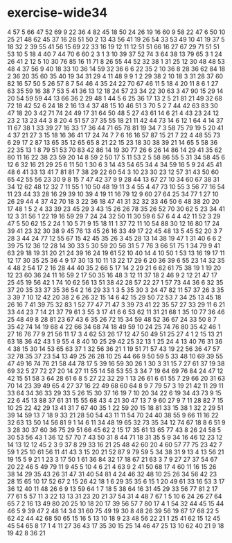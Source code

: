 # exercise-wide34
4
57
5
66
47
52
69
9
22
36
4
82
45
18
50
24
26
19
16
60
9
58
22
47
6
50
10
25
21
48
62
45
37
16
28
51
50
2
13
43
56
41
19
26
54
33
53
49
10
41
19
37
5
18
32
2
39
55
41
56
15
69
22
33
16
19
12
11
12
51
51
66
16
27
67
29
71
51
51
53
10
5
18
4
40
7
44
70
6
60
2
3
1
3
10
39
37
52
74
3
64
38
13
79
65
3
1
24
26
41
2
12
5
10
30
76
85
16
11
71
8
26
55
44
52
32
38
1
31
25
12
30
48
48
53
48
4
37
56
9
40
18
33
10
36
14
59
32
36
6
6
22
35
2
10
36
8
28
36
62
84
18
2
36
20
35
60
35
40
19
34
31
29
4
11
48
9
9
1
2
29
38
2
10
18
3
31
28
37
60
82
16
57
50
5
26
57
8
7
54
46
4
35
24
22
70
67
46
11
5
18
4
20
11
8
6
1
27
63
35
59
16
38
7
53
5
41
36
13
12
18
24
57
23
34
22
30
63
3
47
90
15
29
14
20
54
59
59
44
13
66
36
2
29
48
1
44
5
6
25
36
17
13
2
5
21
81
21
49
32
68
72
18
42
52
6
24
18
2
16
13
4
37
48
15
10
46
51
3
70
5
2
7
44
42
63
83
30
47
18
20
3
42
71
74
24
49
17
31
64
50
48
5
27
43
61
14
6
21
4
43
23
24
12
23
2
13
23
44
3
8
20
4
51
57
37
35
55
18
21
11
42
44
73
14
6
12
1
64
4
14
37
11
67
38
1
33
39
27
16
33
17
36
44
71
65
78
81
19
34
7
3
58
75
79
19
5
20
41
4
37
21
27
3
15
18
16
36
41
17
24
74
7
7
6
16
16
57
87
15
21
7
22
4
48
55
73
6
29
17
2
87
13
65
35
12
65
65
8
21
22
15
23
18
30
38
39
21
14
65
5
58
36
22
35
13
1
8
79
51
53
70
83
42
86
14
19
30
77
26
6
26
14
86
14
29
41
35
62
80
11
16
22
38
23
59
20
14
8
59
2
50
17
5
11
53
2
5
58
86
55
5
31
34
58
45
6
12
6
32
16
21
29
25
6
11
50
1
30
6
3
14
43
54
65
34
4
34
59
16
5
9
24
45
41
48
6
41
33
13
41
7
81
81
7
38
29
22
60
54
3
10
23
30
23
12
57
31
43
50
60
65
42
55
56
23
30
9
8
15
7
47
42
37
9
9
28
44
13
67
27
10
34
60
67
38
31
34
12
62
48
12
32
7
11
55
1
10
50
48
19
11
3
4
55
4
47
73
10
55
3
56
77
16
54
11
23
44
33
28
16
29
39
10
39
4
19
11
16
79
12
9
60
27
64
25
34
77
1
27
10
26
29
44
4
37
42
70
18
3
22
36
18
47
41
31
32
32
33
46
50
6
48
38
20
20
17
48
1
5
2
4
33
39
23
45
29
3
43
15
26
26
78
35
26
52
70
30
62
5
23
34
41
12
3
31
56
1
22
19
16
59
29
7
24
24
32
50
11
30
59
6
57
6
4
4
42
11
52
3
29
47
5
50
62
15
2
24
1
10
5
71
9
15
18
11
1
37
72
11
10
54
88
30
12
16
80
17
24
39
41
23
32
30
38
9
45
76
13
45
26
16
33
49
17
22
45
48
13
5
45
52
20
3
7
28
3
44
24
77
12
55
67
15
42
45
35
26
3
45
28
13
14
38
19
47
1
31
40
6
6
2
39
75
12
36
12
28
14
30
33
5
30
59
20
56
31
5
7
76
3
66
51
75
1
34
79
9
41
63
29
18
19
31
20
21
24
39
16
24
19
61
52
10
40
14
4
10
50
1
53
13
16
19
17
11
12
17
30
35
25
36
4
9
17
30
13
10
11
13
22
17
29
6
20
36
39
6
55
23
14
32
35
4
48
2
54
17
2
16
28
44
40
35
2
66
5
17
14
2
29
21
6
62
61
75
38
19
1
19
20
12
23
60
36
24
11
16
59
2
17
50
35
16
48
3
12
11
37
18
2
46
9
2
12
21
47
17
25
45
19
56
42
1
74
10
62
56
13
51
38
42
28
57
22
27
1
57
73
44
36
6
32
35
37
20
35
33
37
35
36
54
2
16
29
33
1
3
5
35
30
3
24
47
82
11
57
37
26
3
35
3
39
7
10
12
42
20
38
2
6
26
32
15
14
6
42
15
29
50
72
53
7
34
25
13
45
18
26
16
7
41
39
75
32
83
1
52
77
47
71
47
3
39
73
41
22
35
57
27
33
29
11
6
21
33
44
23
7
14
21
37
79
61
3
55
3
17
41
6
6
53
62
11
31
21
68
1
35
10
77
36
46
25
48
49
8
28
81
23
67
43
6
35
26
72
15
34
59
48
52
36
67
24
33
50
8
7
35
42
74
14
19
68
4
22
66
34
68
74
18
49
59
10
24
25
74
76
80
35
42
46
1
27
16
76
77
9
21
56
11
17
3
4
62
53
26
17
12
47
50
49
51
25
27
4
1
2
15
13
21
63
18
36
42
43
1
9
55
4
8
40
10
25
29
42
25
32
13
1
25
24
4
13
40
76
31
36
4
38
15
30
14
53
65
63
37
1
32
56
36
21
1
19
51
71
57
43
19
22
56
36
47
57
32
78
35
37
23
54
13
49
25
26
28
10
25
44
66
9
50
59
5
33
48
10
69
39
55
47
49
16
74
76
21
58
44
78
17
5
39
16
59
30
26
1
30
3
31
15
7
27
61
37
19
38
69
32
5
27
72
27
20
14
27
11
55
14
58
53
55
3
34
7
19
64
69
76
84
24
47
12
42
15
51
58
3
64
28
61
6
8
5
27
22
32
29
1
13
26
61
6
61
55
7
29
66
20
31
63
70
14
23
39
49
65
4
27
37
16
22
49
68
60
64
8
9
7
79
57
3
19
21
42
11
29
11
33
64
34
36
33
29
33
5
26
15
30
37
16
19
7
10
20
34
22
6
19
34
43
73
9
15
22
6
45
13
88
37
61
31
15
55
68
43
4
21
30
47
13
7
9
60
27
9
7
11
28
82
7
15
10
25
22
42
29
13
41
31
7
67
40
35
1
22
59
20
15
18
81
33
15
38
1
32
2
29
51
39
14
59
13
7
18
9
33
21
28
50
54
43
11
11
54
70
24
40
38
55
9
66
11
16
22
32
63
13
50
14
56
81
9
1
14
6
11
34
48
19
65
32
73
35
34
12
74
67
18
8
6
51
9
3
28
30
37
60
36
75
29
51
66
45
62
2
15
17
35
61
13
65
77
43
8
26
24
58
5
30
53
56
43
1
36
12
57
70
7
43
50
31
8
44
71
18
31
35
5
9
34
16
46
12
23
12
14
13
12
12
45
2
3
9
37
8
29
33
16
21
25
48
42
60
20
4
60
57
77
75
23
42
7
59
1
25
10
61
56
11
41
43
3
15
20
21
52
87
9
79
59
5
34
38
31
9
13
4
13
56
21
19
15
5
9
21
1
23
3
17
50
1
61
36
84
32
17
18
67
21
63
3
7
9
27
27
37
54
67
20
22
46
5
49
79
11
9
45
5
10
4
6
21
4
63
9
2
41
50
68
17
4
60
11
16
15
26
38
14
29
35
43
26
31
47
31
40
54
81
4
24
46
32
48
10
25
26
34
56
42
23
28
15
65
10
17
52
67
2
15
26
42
18
1
6
29
35
35
6
15
1
20
49
61
33
16
53
3
17
36
12
40
11
48
26
6
9
13
59
64
1
7
18
5
38
64
16
31
45
29
33
56
77
81
2
17
77
61
5
57
11
3
22
13
13
31
23
20
21
37
54
31
4
48
7
67
1
5
10
6
24
26
27
64
65
7
2
16
13
49
80
20
25
10
18
20
17
39
56
57
7
80
17
4
1
54
32
44
45
15
44
46
5
9
39
47
2
48
14
34
31
60
75
49
19
30
8
48
26
39
56
19
67
17
68
22
5
62
42
44
42
68
50
65
15
16
5
13
10
18
9
23
48
56
22
21
1
25
41
62
15
12
45
45
54
65
8
17
1
4
11
27
36
43
17
35
30
15
25
14
46
47
25
13
10
62
40
21
9
18
19
42
8
36
21
